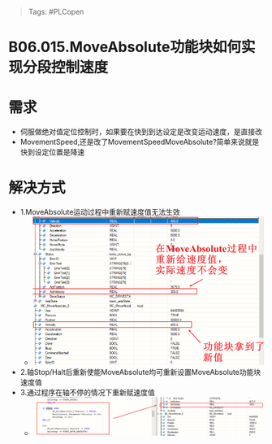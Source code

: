 > Tags: #PLCopen

# B06.015.MoveAbsolute功能块如何实现分段控制速度

# 需求

- 伺服做绝对值定位控制时，如果要在快到到达设定是改变运动速度，是直接改
- MovementSpeed,还是改了MovementSpeedMoveAbsolute?简单来说就是快到设定位置是降速

# 解决方式

- 1.MoveAbsolute运动过程中重新赋速度值无法生效
    - ![Img](./FILES/015MoveAbsolute功能块如何实现分段控制速度.md/img-20220530163750.png)
- 2.轴Stop/Halt后重新使能MoveAbsolute均可重新设置MoveAbsolute功能块速度值
- 3.通过程序在轴不停的情况下重新赋速度值
    - ![Img](./FILES/015MoveAbsolute功能块如何实现分段控制速度.md/img-20220530163833.png)

